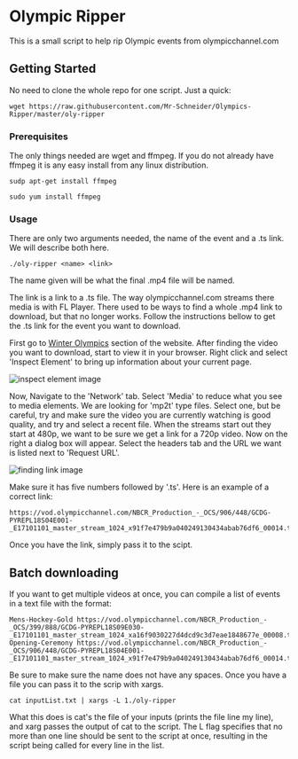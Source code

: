 # Olympic Ripper

This is a small script to help rip Olympic events from olympicchannel.com

## Getting Started

No need to clone the whole repo for one script. Just a quick:
```
wget https://raw.githubusercontent.com/Mr-Schneider/Olympics-Ripper/master/oly-ripper
```

### Prerequisites

The only things needed are wget and ffmpeg. If you do not already have ffmpeg it is any easy install from any linux distribution.

```
sudp apt-get install ffmpeg
```
```
sudo yum install ffmpeg
```

### Usage

There are only two arguments needed, the name of the event and a .ts link. We will describe both here.

```
./oly-ripper <name> <link>
```

The name given will be what the final .mp4 file will be named.

The link is a link to a .ts file. The way olympicchannel.com streams there media is with FL Player. There used to be ways to find a whole .mp4 link to download, but that no longer works. Follow the instructions bellow to get the .ts link for the event you want to download.

First go to [Winter Olympics](https://www.olympicchannel.com/en/events/pyeongchang-2018/) section of the website. After finding the video you want to download, start to view it in your browser. Right click and select 'Inspect Element' to bring up information about your current page.

![inspect element image](https://i.imgur.com/4PAtyyN.gif)

Now, Navigate to the 'Network' tab. Select 'Media' to reduce what you see to media elements. We are looking for 'mp2t' type files. Select one, but be careful, try and make sure the video you are currently watching is good quality, and try and select a recent file. When the streams start out they start at 480p, we want to be sure we get a link for a 720p video. Now on the right a dialog box will appear. Select the headers tab and the URL we want is listed next to 'Request URL'.

![finding link image](https://i.imgur.com/zkCAbTK.gif)

Make sure it has five numbers followed by '.ts'. Here is an example of a correct link:
```
https://vod.olympicchannel.com/NBCR_Production_-_OCS/906/448/GCDG-PYREPL18S04E001-_E17101101_master_stream_1024_x91f7e479b9a040249130434abab76df6_00014.ts
```
Once you have the link, simply pass it to the scipt.

## Batch downloading

If you want to get multiple videos at once, you can compile a list of events in a text file with the format:
```
Mens-Hockey-Gold https://vod.olympicchannel.com/NBCR_Production_-_OCS/399/888/GCDG-PYREPL18S09E030-_E17101101_master_stream_1024_xa16f9030227d4dcd9c3d7eae1848677e_00008.ts
Opening-Ceremony https://vod.olympicchannel.com/NBCR_Production_-_OCS/906/448/GCDG-PYREPL18S04E001-_E17101101_master_stream_1024_x91f7e479b9a040249130434abab76df6_00014.ts
```
Be sure to make sure the name does not have any spaces. Once you have a file you can pass it to the scrip with xargs.
```
cat inputList.txt | xargs -L 1./oly-ripper
```
What this does is cat's the file of your inputs (prints the file line my line), and xarg passes the output of cat to the script. The L flag specifies that no more than one line should be sent to the script at once, resulting in the script being called for every line in the list.

